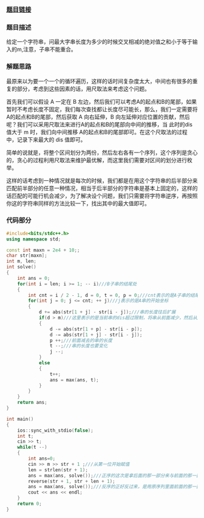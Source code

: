 ### **[题目链接](http://acm.hdu.edu.cn/showproblem.php?pid=6103)**

### **题目描述** ###
给定一个字符串，问最大字串长度为多少的时候交叉相减的绝对值之和小于等于输入的m,注意，子串不能重合。
### **解题思路** ###
最原来以为要一个一个的循环遍历，这样的话时间复杂度太大，中间也有很多的重复的部分，考虑到这些因素的话，用尺取法来考虑这个问题。

首先我们可以假设 A 一定在 B 左边，然后我们可以考虑A的起点和B的尾部，如果暂时不考虑长度不固定，我们每次查找都让长度尽可能长，那么，我们一定需要将 A的起点和B的尾部，然后获取 A 向右延伸，B 向左延伸对应位置的贡献，然后呢？我们可以采用尺取法来进行A的起点和B的尾部向中间的推移，当 此时的dis值大于 m 时，我们向中间推移 A的起点和B的尾部即可。在这个尺取法的过程中，记录下来最大的 dis 值即可。

简单的说就是，将整个区间划分为两份，然后左右各有一个序列，这个序列是贪心的，贪心的过程利用尺取法来维护最优解，而这里我们需要对区间的划分进行枚举。

这样的话考虑到一种情况就是每次的时候，我们都是在用这个字符串的后半部分来匹配前半部分的任意一种情况，相当于后半部分的字符串是基本上固定的，这样的话匹配的可能行机会减少，为了解决设个问题，我们只需要将字符串逆序，再按照你这的字符串同样的方法比较一下，找出其中的最大值即可。

### **代码部分** ###
```cpp
#include<bits/stdc++.h>
using namespace std;

const int maxn = 2e4 + 10;;
char str[maxn];
int m, len;
int solve()
{
    int ans = 0;
    for(int i = len; i >= 1; -- i)///B子串的结尾处
    {
        int cnt = i / 2 - 1, d = 0, t = 0, p = 0;///cnt表示的是A子串的结尾处，d表示的是当前串的dis，t表示的是串的长度
        for(int j = 0; j <= cnt; ++ j)///j表示的是A串的开始坐标
        {
            d += abs(str[1 + j] - str[i - j]);///串的长度往后扩展
            if(d > m)///这里表示的是当前串的dis超过限制，将串从前面减少，然后从后面增加
            {
                d -= abs(str[1 + p] - str[i - p]);
                d -= abs(str[1 + j] - str[i - j]);
                p ++;///前面减去的串的长度
                t --;///串的长度也要变化
                j --;
            }
            else
            {
                t++;
                ans = max(ans, t);
            }
        }
    }
    return ans;
}

int main()
{
    ios::sync_with_stdio(false);
    int t;
    cin >> t;
    while(t --)
    {
        int ans=0;
        cin >> m >> str + 1 ;///从第一位开始赋值
        len = strlen(str + 1);
        ans = max(ans, solve());///正序的这次是拿后面的那一部分来与前面的那一部分进行匹配
        reverse(str + 1, str + len + 1);
        ans = max(ans, solve());///反序的正好反过来，是用原序列里面前面的那一部分来匹配后面的那一部分
        cout << ans << endl;
    }
    return 0;
}

```
